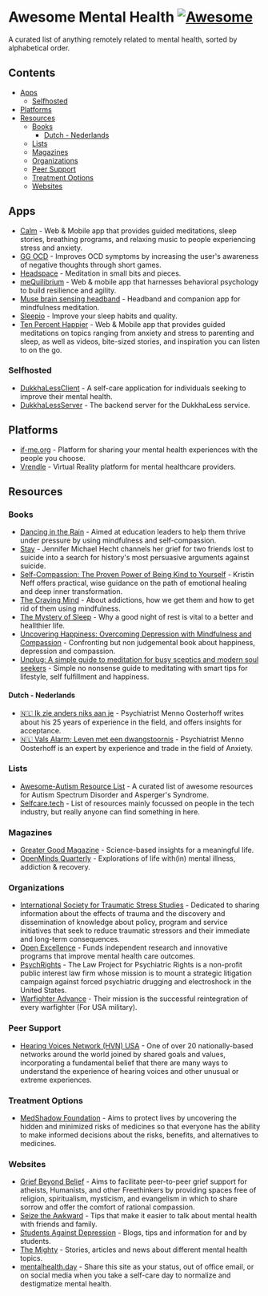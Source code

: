 # Awesome Mental Health [![Awesome](https://awesome.re/badge.svg)](https://awesome.re)

A curated list of anything remotely related to mental health, sorted by alphabetical order.

## Contents

- [Apps](#apps)
  - [Selfhosted](#selfhosted)
- [Platforms](#platforms)
- [Resources](#resources)
  - [Books](#books)
    - [Dutch - Nederlands](#dutch---nederlands)
  - [Lists](#lists)
  - [Magazines](#magazines)
  - [Organizations](#organizations)
  - [Peer Support](#peer-support)
  - [Treatment Options](#treatment-options)
  - [Websites](#websites)

## Apps

- [Calm](https://www.calm.com/) - Web & Mobile app that provides guided meditations, sleep stories, breathing programs, and relaxing    music to people experiencing stress and anxiety.
- [GG OCD](https://ggapps.net/2018/04/11/ggoc-ocd-training-app/) - Improves OCD symptoms by increasing the user's awareness of negative thoughts through short games.
- [Headspace](https://www.headspace.com/) - Meditation in small bits and pieces.
- [meQuilibrium](https://mequilibrium.com) - Web & mobile app that harnesses behavioral psychology to build resilience and agility.
- [Muse brain sensing headband](http://www.choosemuse.com/) - Headband and companion app for mindfulness meditation.
- [Sleepio](https://www.sleepio.com/) - Improve your sleep habits and quality.
- [Ten Percent Happier](https://www.tenpercent.com/) - Web & Mobile app that provides guided meditations on topics ranging from anxiety and stress to parenting and sleep, as well as videos, bite-sized stories, and inspiration you can listen to on the go.


### Selfhosted

- [DukkhaLessClient](https://github.com/DukkhaLess/DukkhaLessClient) - A self-care application for individuals seeking to improve their mental health.
- [DukkhaLessServer](https://github.com/DukkhaLess/DukkhaLessServer) - The backend server for the DukkhaLess service.

## Platforms

- [if-me.org](https://www.if-me.org/) - Platform for sharing your mental health experiences with the people you choose.
- [Vrendle](https://vrendle.com) - Virtual Reality platform for mental healthcare providers.

## Resources

### Books

- [Dancing in the Rain](https://books.google.com/books?id=v4WcDAEACAAJ) - Aimed at education leaders to help them thrive under pressure by using mindfulness and self-compassion.
- [Stay](https://www.google.com/books/edition/Stay/7QCPAQAAQBAJ) - Jennifer Michael Hecht channels her grief for two friends lost to suicide into a search for history's most persuasive arguments against suicide.
- [Self-Compassion: The Proven Power of Being Kind to Yourself](https://books.google.nl/books?id=PDAEzLL9mscC) - Kristin Neff offers practical, wise guidance on the path of emotional healing and deep inner transformation.
- [The Craving Mind](https://books.google.com/books?id=f888DgAAQBAJ) - About addictions, how we get them and how to get rid of them using mindfulness.
- [The Mystery of Sleep](https://books.google.com/books/?id=bAQ0DgAAQBAJ) - Why a good night of rest is vital to a better and heallthier life.
- [Uncovering Happiness: Overcoming Depression with Mindfulness and Compassion](https://books.google.com/books?id=99OcDQAAQBAJ) - Confronting but non judgemental book about happiness, depression and compassion.
- [Unplug: A simple guide to meditation for busy sceptics and modern soul seekers](https://books.google.com/books?id=O1AODQAAQBAJ) - Simple no nonsense guide to meditating with smart tips for lifestyle, self fulfillment and happiness.

#### Dutch - Nederlands
- [:netherlands: Ik zie anders niks aan je](https://www.google.nl/books/edition/Ik_zie_anders_niks_aan_je/JQM1zwEACAAJ) - Psychiatrist Menno Oosterhoff writes about his 25 years of experience in the field, and offers insights for acceptance.
- [:netherlands: Vals Alarm; Leven met een dwangstoornis](https://www.google.nl/books/edition/Vals_alarm/QuO8DAEACAAJ) - Psychiatrist Menno Oosterhoff is an expert by experience and trade in the field of Anxiety.

### Lists

- [Awesome-Autism Resource List](https://github.com/aspergirl-git/awesome-autism) -  A curated list of awesome resources for Autism Spectrum Disorder and Asperger's Syndrome.
- [Selfcare.tech](http://selfcare.tech/) - List of resources mainly focussed on people in the tech industry, but really anyone can find something in here.

### Magazines

- [Greater Good Magazine](https://greatergood.berkeley.edu/) - Science-based insights for a meaningful life.
- [OpenMinds Quarterly](https://www.openmindsquarterly.com/) - Explorations of life with(in) mental illness, addiction & recovery.

### Organizations

- [International Society for Traumatic Stress Studies](https://istss.org/) - Dedicated to sharing information about the effects of trauma and the discovery and dissemination of knowledge about policy, program and service initiatives that seek to reduce traumatic stressors and their immediate and long-term consequences.
- [Open Excellence](https://openexcellence.org/) - Funds independent research and innovative programs that improve mental health care outcomes.
- [PsychRights](https://psychrights.org/) - The Law Project for Psychiatric Rights is a non-profit public interest law firm whose mission is to mount a  strategic litigation campaign against forced psychiatric drugging and electroshock in the United States.
- [Warfighter Advance](https://www.warfighteradvance.org/) - Their mission is the successful reintegration of every warfighter (For USA military).

### Peer Support

- [Hearing Voices Network (HVN) USA](http://www.hearingvoicesusa.org/) - One of over 20 nationally-based networks around the world joined by shared goals and values, incorporating a fundamental belief that there are many ways to understand the experience of hearing voices and other unusual or extreme experiences.

### Treatment Options

- [MedShadow Foundation](https://medshadow.org/) - Aims to protect lives by uncovering the hidden and minimized risks of medicines so that everyone has the ability to make informed decisions about the risks, benefits, and alternatives to medicines.

### Websites

- [Grief Beyond Belief](http://griefbeyondbelief.org) - Aims to facilitate peer-to-peer grief support for atheists, Humanists, and other Freethinkers by providing spaces free of religion, spiritualism, mysticism, and evangelism in which to share sorrow and offer the comfort of rational compassion.
- [Seize the Awkward](https://seizetheawkward.org/) - Tips that make it easier to talk about mental health with friends and family.
- [Students Against Depression](https://studentsagainstdepression.org/) - Blogs, tips and information for and by students.
- [The Mighty](https://themighty.com) - Stories, articles and news about different mental health topics.
- [mentalhealth.day](https://mentalhealth.day) - Share this site as your status, out of office email, or on social media when you take a self-care day to normalize and destigmatize mental health.
